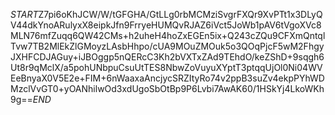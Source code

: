 $START$Z7pi6oKhJCW/W/tGFGHA/GtLLg0rbMCMziSvgrFXQr9XvPTt1x3DLyQV44dkYnoARulyxX8eipkJfn9FrryeHUMQvRJAZ6iVct5JoWb1pAV6tVgoXVc8MLN76mfZuqq6QW42CMs+h2uheH4hoZxEGEn5ix+Q243cZQu9CFXmQntqlTvw7TB2MlEkZlGMoyzLAsbHhpo/cUA9MOuZMOuk5o3QOqPjcF5wM2FhgyJXHFCDJAGuy+iJBOggp5nQERcC3Kh2bVXTxZAd9TEhdO/keZShD+9sqgh6Ut8r9qMclX/a5pohUNbpuCsuUtTES8NbwZoVuyuXYptT3ptqqUjOl0Ni04WVEeBnyaX0V5E2e+FIM+6nWaaxaAncjycSRZItyRo74v2ppB3suZv4ekpPYhWDMzclVvGT0+yOANhilwOd3xdUgoSbOtBp9P6Lvbi7AwAK60/1HSkYj4LkoWKh9g==$END$